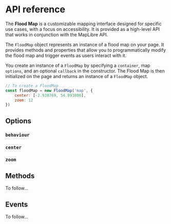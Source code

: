# API reference

The **Flood Map** is a customizable mapping interface designed for specific use cases, with a focus on accessibility. It is provided as a high-level API that works in conjunction with the MapLibre API.

The `FloodMap` object represents an instance of a flood map on your page. It provides methods and properties that allow you to programmatically modify the flood map and trigger events as users interact with it.

You create an instance of a `FloodMap` by specifying a `container`, map `options`, and an optional `callback` in the constructor. The Flood Map is then initialized on the page and returns an instance of a `FloodMap` object.

```js
// To create a FloodMap
const floodMap = new FloodMap('map', {
    center: [-2.938769, 54.893806],
    zoom: 12
})
```

## Options

### `behaviour`

### `center`

### `zoom`

## Methods

To follow...

## Events

To follow...